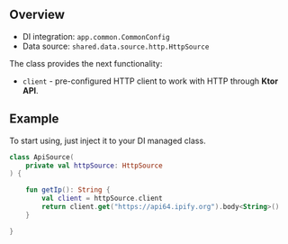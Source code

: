 ## Overview

- DI integration: `app.common.CommonConfig`
- Data source: `shared.data.source.http.HttpSource`

The class provides the next functionality:

- `client` - pre-configured HTTP client to work with HTTP through **Ktor API**.

## Example

To start using, just inject it to your DI managed class.

```kotlin
class ApiSource(
    private val httpSource: HttpSource
) {

    fun getIp(): String {
        val client = httpSource.client
        return client.get("https://api64.ipify.org").body<String>()
    }

}
```


